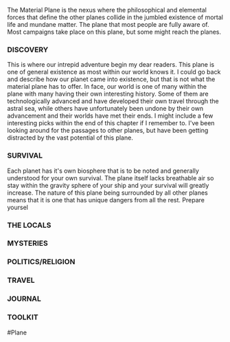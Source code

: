 The Material Plane is the nexus where the philosophical and elemental forces that define the other planes collide in the jumbled existence of mortal life and mundane matter.
The plane that most people are fully aware of. Most campaigns take place on this plane, but some might reach the planes.

### DISCOVERY
This is where our intrepid adventure begin my dear readers. This plane is one of general existence as most within our world knows it. I could go back and describe how our planet came into existence, but that is not what the material plane has to offer. In face, our world is one of many within the plane with many having their own interesting history. Some of them are technologically advanced and have developed their own travel through the astral sea, while others have unfortunately been undone by their own advancement and their worlds have met their ends. I might include a few interesting picks within the end of this chapter if I remember to. I've been looking around for the passages to other planes, but have been getting distracted by the vast potential of this plane. 

### SURVIVAL
Each planet has it's own biosphere that is to be noted and generally understood for your own survival. The plane itself lacks breathable air so stay within the gravity sphere of your ship and your survival will greatly increase. The nature of this plane being surrounded by all other planes means that it is one that has unique dangers from all the rest. Prepare yoursel

### THE LOCALS


### MYSTERIES


### POLITICS/RELIGION


### TRAVEL


### JOURNAL


### TOOLKIT



#Plane 